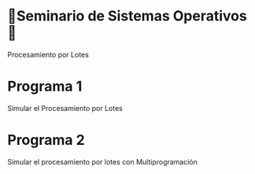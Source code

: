 # 🥵Seminario de Sistemas Operativos🥵
Procesamiento por Lotes
# Programa 1
Simular el Procesamiento por Lotes
# Programa 2
Simular el procesamiento por lotes con Multiprogramación
